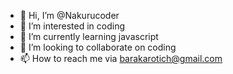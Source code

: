 - 👋 Hi, I’m @Nakurucoder
- 👀 I’m interested in coding
- 🌱 I’m currently learning javascript
- 💞️ I’m looking to collaborate on coding
- 📫 How to reach me via barakarotich@gmail.com

<!---
Nakurucoder/Nakurucoder is a ✨ special ✨ repository because its `README.md` (this file) appears on your GitHub profile.
You can click the Preview link to take a look at your changes.
--->
